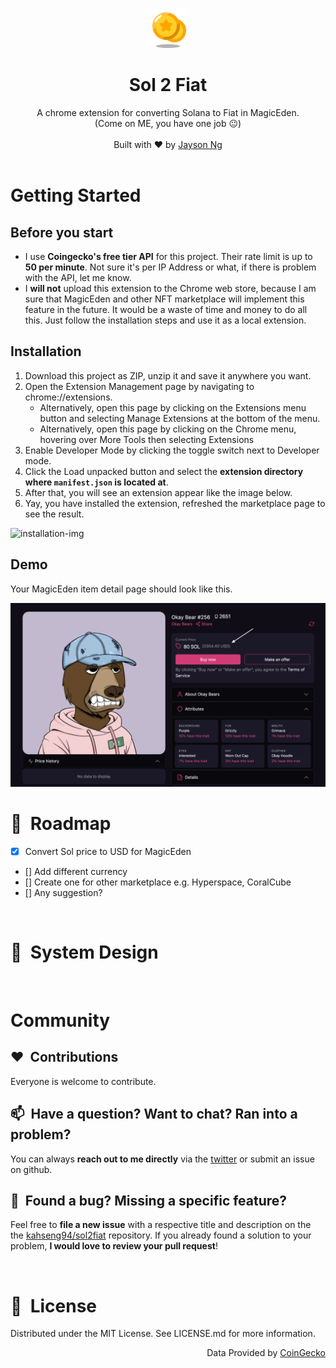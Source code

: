 <p align="center">
    <img src="src/images/icons8-coins-64.png" alt="Coin icon" />
</p>
<h1 align="center">Sol 2 Fiat</h1>

<div align="center">
  A chrome extension for converting Solana to Fiat in MagicEden. <br/>(Come on ME, you have one job 😐)
</div>

<br />

<div align="center">
  Built with ❤︎ by
  <a href="https://twitter.com/kahseng94">Jayson Ng</a>
  </a>
</div>
<br />

# Getting Started

## Before you start

- I use **Coingecko's free tier API** for this project. Their rate limit is up to **50 per minute**. Not sure it's per IP Address or what, if there is problem with the API, let me know.
- I **will not** upload this extension to the Chrome web store, because I am sure that MagicEden and other NFT marketplace will implement this feature in the future. It would be a waste of time and money to do all this. Just follow the installation steps and use it as a local extension.

## Installation

1. Download this project as ZIP, unzip it and save it anywhere you want.
2. Open the Extension Management page by navigating to chrome://extensions.
   - Alternatively, open this page by clicking on the Extensions menu button and selecting Manage Extensions at the bottom of the menu.
   - Alternatively, open this page by clicking on the Chrome menu, hovering over More Tools then selecting Extensions
3. Enable Developer Mode by clicking the toggle switch next to Developer mode.
4. Click the Load unpacked button and select the **extension directory where `manifest.json` is located at**.
5. After that, you will see an extension appear like the image below.
6. Yay, you have installed the extension, refreshed the marketplace page to see the result.

![installation-img](src/images/installation-img.avif)

## Demo

Your MagicEden item detail page should look like this.

![demo-pic](src/images/demo.png)

# 🚗&nbsp; Roadmap

- [x] Convert Sol price to USD for MagicEden
- [] Add different currency
- [] Create one for other marketplace e.g. Hyperspace, CoralCube
- [] Any suggestion?

<br/>

# 🏢&nbsp; System Design

<br/>

# Community

## ❤️&nbsp; Contributions

Everyone is welcome to contribute.

## 📫&nbsp; Have a question? Want to chat? Ran into a problem?

You can always **reach out to me directly** via the [twitter](https://twitter.com/jayson94) or submit an issue on github.

## 🤝&nbsp; Found a bug? Missing a specific feature?

Feel free to **file a new issue** with a respective title and description on the the [kahseng94/sol2fiat](https://github.com/kahseng94/sol2fiat/issues) repository. If you already found a solution to your problem, **I would love to review your pull request**!

<br/>

# 📘&nbsp; License

Distributed under the MIT License. See LICENSE.md for more information.
<br/>

<div align="right">
  Data Provided by 
  <a href="www.coingecko.com">CoinGecko</a>
  </a>
</div>
